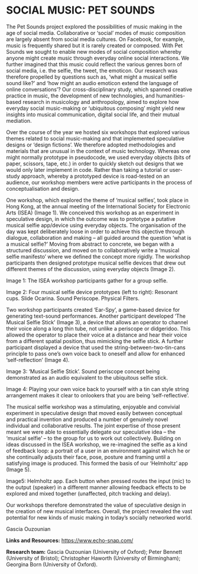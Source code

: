 # SOCIAL MUSIC: PET SOUNDS

The Pet Sounds project explored the possibilities of music making in the age of social media. Collaborative or ‘social’ modes of music composition are largely absent from social media cultures. On Facebook, for example, music is frequently shared but it is rarely created or composed. With Pet Sounds we sought to enable new modes of social composition whereby anyone might create music through everyday online social interactions. We further imagined that this music could reflect the various genres born of social media, i.e. the selfie, the tweet, the emoticon. Our research was therefore propelled by questions such as, ‘what might a musical selfie sound like?’ and ‘how might an audio emoticon extend the language of online conversations’? Our cross-disciplinary study, which spanned creative practice in music, the development of new technologies, and humanities-based research in musicology and anthropology, aimed to explore how everyday social music-making or ‘ubiquitous composing’ might yield new insights into musical communication, digital social life, and their mutual mediation.

Over the course of the year we hosted six workshops that explored various themes related to social music-making and that implemented speculative designs or ‘design fictions’. We therefore adopted methodologies and materials that are unusual in the context of music technology. Whereas one might normally prototype in pseudocode, we used everyday objects (bits of paper, scissors, tape, etc.) in order to quickly sketch out designs that we would only later implement in code. Rather than taking a tutorial or user-study approach, whereby a prototyped device is road-tested on an audience, our workshop members were active participants in the process of conceptualisation and design. 

One workshop, which explored the theme of ‘musical selfies’, took place in Hong Kong, at the annual meeting of the International Society for Electronic Arts (ISEA) (Image 1). We conceived this workshop as an experiment in speculative design, in which the outcome was to prototype a putative musical selfie app/device using everyday objects. The organisation of the day was kept deliberately loose in order to achieve this objective through dialogue, collaboration and making – all guided around the question ‘what is a musical selfie?’ Moving from abstract to concrete, we began with a structured discussion, and moved on to collaboratively write a ‘musical selfie manifesto’ where we defined the concept more rigidly. The workshop participants then designed prototype musical selfie devices that drew out different themes of the discussion, using everyday objects (Image 2).


Image 1: The ISEA workshop participants gather for a group selfie.

Image 2: Four musical selfie device prototypes (left to right): Resonant cups. Slide Ocarina. Sound Periscope. Physical Filters.

Two workshop participants created ‘Ear-Spy’, a game-based device for generating text-sound performances. Another participant developed ‘The Musical Selfie Stick’ (Image 3), a device that allows an operator to channel their voice along a long thin tube, not unlike a periscope or didgeridoo. This allowed the operator to place their voice at a distance and hear their voice from a different spatial position, thus mimicking the selfie stick. A further participant displayed a device that used the string-between-two-tin-cans principle to pass one’s own voice back to oneself and allow for enhanced ‘self-reflection’ (Image 4). 

Image 3: ‘Musical Selfie Stick’. Sound periscope concept being demonstrated as an audio equivalent to the ubiquitous selfie stick.

Image 4: Playing your own voice back to yourself with a tin can style string arrangement makes it clear to onlookers that you are being ‘self-reflective’.

The musical selfie workshop was a stimulating, enjoyable and convivial experiment in speculative design that moved easily between conceptual and practical invention and produced a number of genuinely novel individual and collaborative results. The joint expertise of those present meant we were able to essentially delegate our speculative idea – the ‘musical selfie’ – to the group for us to work out collectively. Building on ideas discussed in the ISEA workshop, we re-imagined the selfie as a kind of feedback loop: a portrait of a user in an environment against which he or she continually adjusts their face, pose, posture and framing until a satisfying image is produced. This formed the basis of our ‘Helmholtz’ app (Image 5). 

Image5: Helmholtz app. Each button when pressed routes the input (mic) to the output (speaker) in a different manner allowing feedback effects to be explored and mixed together (unaffected, pitch tracking and delay).

Our workshops therefore demonstrated the value of speculative design in the creation of new musical interfaces. Overall, the project revealed the vast potential for new kinds of music making in today’s socially networked world.


Gascia Ouzounian


**Links and Resources:**
https://www.echo-snap.com/

**Research team:**
Gascia Ouzounian (University of Oxford); Peter Bennett (University of Bristol); Christopher Haworth (University of Birmingham); Georgina Born (University of Oxford).

